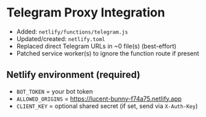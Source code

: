 # Telegram Proxy Integration
- Added: `netlify/functions/telegram.js`
- Updated/created: `netlify.toml`
- Replaced direct Telegram URLs in ~0 file(s) (best-effort)
- Patched service worker(s) to ignore the function route if present

## Netlify environment (required)
- `BOT_TOKEN` = your bot token
- `ALLOWED_ORIGINS` = https://lucent-bunny-f74a75.netlify.app
- `CLIENT_KEY` = optional shared secret (if set, send via `X-Auth-Key`)
